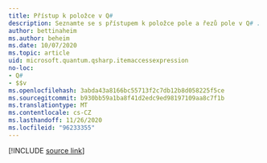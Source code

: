 ```yaml
---
title: Přístup k položce v Q#
description: Seznamte se s přístupem k položce pole a řezů pole v Q# .
author: bettinaheim
ms.author: beheim
ms.date: 10/07/2020
ms.topic: article
uid: microsoft.quantum.qsharp.itemaccessexpression
no-loc:
- Q#
- $$v
ms.openlocfilehash: 3abda43a8166bc55713f2c7db12b8d058225f5ce
ms.sourcegitcommit: b930bb59a1ba8f41d2edc9ed98197109aa8c7f1b
ms.translationtype: MT
ms.contentlocale: cs-CZ
ms.lasthandoff: 11/26/2020
ms.locfileid: "96233355"
---
```

<!---
# Item access operator in Q#
-->

[!INCLUDE [source link](~/includes/qsharp-language/Specifications/Language/3_Expressions/ItemAccessExpressions.md)]

